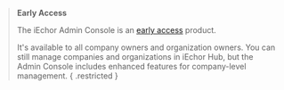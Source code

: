 > **Early Access**
>
> The iEchor Admin Console is an [early access](/release-lifecycle#early-access-ea) product.
>
> It's available to all company owners and organization owners. You can still manage companies and organizations in iEchor Hub, but the Admin Console includes enhanced features for company-level management.
{ .restricted }